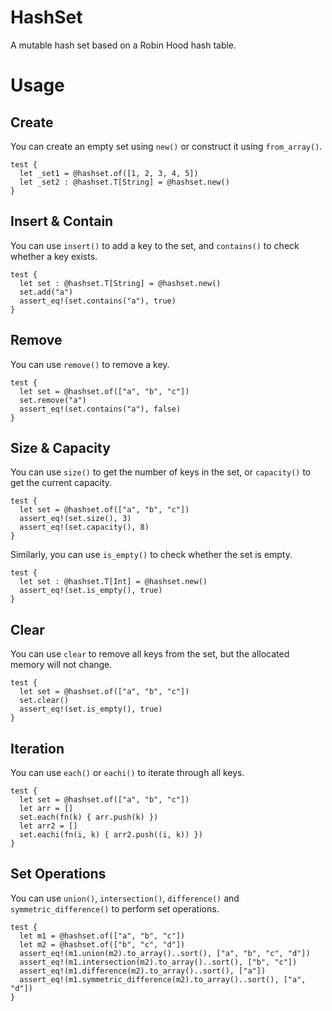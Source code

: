 # HashSet

A mutable hash set based on a Robin Hood hash table.

# Usage

## Create

You can create an empty set using `new()` or construct it using `from_array()`.

```moonbit
test {
  let _set1 = @hashset.of([1, 2, 3, 4, 5])
  let _set2 : @hashset.T[String] = @hashset.new()
}
```

## Insert & Contain

You can use `insert()` to add a key to the set, and `contains()` to check whether a key exists.

```moonbit
test {
  let set : @hashset.T[String] = @hashset.new()
  set.add("a")
  assert_eq!(set.contains("a"), true)
}
```

## Remove

You can use `remove()` to remove a key.

```moonbit
test {
  let set = @hashset.of(["a", "b", "c"])
  set.remove("a")
  assert_eq!(set.contains("a"), false)
}
```

## Size & Capacity

You can use `size()` to get the number of keys in the set, or `capacity()` to get the current capacity.

```moonbit
test {
  let set = @hashset.of(["a", "b", "c"])
  assert_eq!(set.size(), 3)
  assert_eq!(set.capacity(), 8)
}
```

Similarly, you can use `is_empty()` to check whether the set is empty.

```moonbit
test {
  let set : @hashset.T[Int] = @hashset.new()
  assert_eq!(set.is_empty(), true)
}
```

## Clear

You can use `clear` to remove all keys from the set, but the allocated memory will not change.

```moonbit
test {
  let set = @hashset.of(["a", "b", "c"])
  set.clear()
  assert_eq!(set.is_empty(), true)
}
```

## Iteration

You can use `each()` or `eachi()` to iterate through all keys.

```moonbit
test {
  let set = @hashset.of(["a", "b", "c"])
  let arr = []
  set.each(fn(k) { arr.push(k) })
  let arr2 = []
  set.eachi(fn(i, k) { arr2.push((i, k)) })
}
```

## Set Operations

You can use `union()`, `intersection()`, `difference()` and `symmetric_difference()` to perform set operations.

```moonbit
test {
  let m1 = @hashset.of(["a", "b", "c"])
  let m2 = @hashset.of(["b", "c", "d"])
  assert_eq!(m1.union(m2).to_array()..sort(), ["a", "b", "c", "d"])
  assert_eq!(m1.intersection(m2).to_array()..sort(), ["b", "c"])
  assert_eq!(m1.difference(m2).to_array()..sort(), ["a"])
  assert_eq!(m1.symmetric_difference(m2).to_array()..sort(), ["a", "d"])
}
```

